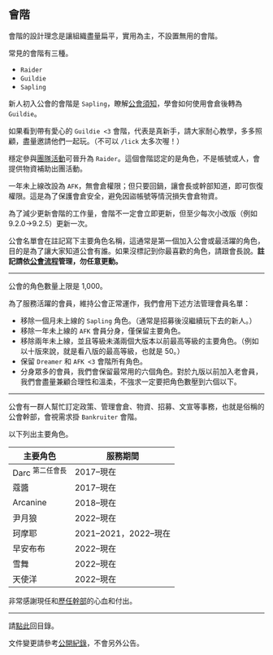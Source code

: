 ## 會階

會階的設計理念是讓組織盡量扁平，實用為主，不設置無用的會階。

常見的會階有三種。

- `Raider`
- `Guildie`
- `Sapling`

新人初入公會的會階是 `Sapling`，瞭解[公會須知](guidelines.html)，學會如何使用會倉後轉為 `Guildie`。

如果看到帶有愛心的 `Guildie <3` 會階，代表是真新手，請大家耐心教學，多多照顧，盡量邀請他們一起玩。（不可以 `/lick` 太多次喔！）

穩定參與[團隊活動](raid.html)可晉升為 `Raider`。這個會階認定的是角色，不是帳號或人，會提供物資補助出團活動。

一年未上線改設為 `AFK`，無會倉權限；但只要回鍋，讓會長或幹部知道，即可恢復權限。這是為了保護會倉安全，避免因盜帳號等情況損失會倉物資。

為了減少更新會階的工作量，會階不一定會立即更新，但至少每次小改版（例如 9.2.0→9.2.5）更新一次。

公會名單會在註記寫下主要角色名稱，這通常是第一個加入公會或最活躍的角色，目的是為了讓大家知道公會有誰。如果沒標記到你最喜歡的角色，請跟會長說。**註記請依[公會流程](recruitment.html)管理，勿任意更動。**

---

公會的角色數量上限是 1,000。

為了服務活躍的會員，維持公會正常運作，我們會用下述方法管理會員名單：

- 移除一個月未上線的 `Sapling` 角色。（通常是招募後沒繼續玩下去的新人。）
- 移除一年未上線的 `AFK` 會員分身，僅保留主要角色。
- 移除兩年未上線，並且等級未滿兩個大版本以前最高等級的主要角色。（例如以十版來說，就是看八版的最高等級，也就是 50。）
- 保留 `Dreamer` 和 `AFK <3` 會階所有角色。
- 分身眾多的會員，我們會保留最常用的六個角色。對於九版以前加入老會員，我們會盡量兼顧合理性和溫柔，不強求一定要把角色數壓到六個以下。

---

公會有一群人幫忙訂定政策、管理會倉、物資、招募、文宣等事務，也就是俗稱的公會幹部，會視需求掛 `Bankruiter` 會階。

以下列出主要角色。

| **主要角色**               | **服務期間**           |
| -------------------------- | ---------------------- |
| Darc <sup>第二任會長</sup> | 2017–現在             |
| 蔻醬                       | 2017–現在             |
| Arcanine                   | 2018–現在             |
| 尹月狼                     | 2022–現在             |
| 珂摩耶                     | 2021–2021，2022–現在 |
| 早安布布                   | 2022–現在             |
| 雪舞                       | 2022–現在             |
| 天使洋                     | 2022–現在             |

非常感謝現任和[歷任幹部](alumni.html)的心血和付出。

---

請[點此](index.html)回目錄。

文件變更請參考[公開紀錄](https://github.com/dalechou/badweather.tw/commits/master/ranks.md)，不會另外公告。
